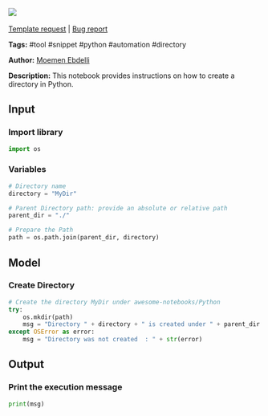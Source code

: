 <a href="https://app.naas.ai/user-redirect/naas/downloader?url=https://raw.githubusercontent.com/jupyter-naas/awesome-notebooks/master/Python/Python_Create_directory.ipynb" target="_parent"><img src="https://naasai-public.s3.eu-west-3.amazonaws.com/open_in_naas.svg"/></a><br><br><a href="https://github.com/jupyter-naas/awesome-notebooks/issues/new?assignees=&labels=&template=template-request.md&title=Tool+-+Action+of+the+notebook+">Template request</a> | <a href="https://github.com/jupyter-naas/awesome-notebooks/issues/new?assignees=&labels=bug&template=bug_report.md&title=Python+-+Create+directory:+Error+short+description">Bug report</a>

**Tags:** #tool #snippet #python #automation #directory

**Author:** [Moemen Ebdelli](https://www.linkedin.com/in/moemen-ebdelli)

**Description:** This notebook provides instructions on how to create a directory in Python.

## Input

### Import library


```python
import os
```

### Variables


```python
# Directory name
directory = "MyDir"

# Parent Directory path: provide an absolute or relative path
parent_dir = "./"

# Prepare the Path
path = os.path.join(parent_dir, directory)
```

## Model

### Create Directory


```python
# Create the directory MyDir under awesome-notebooks/Python
try:
    os.mkdir(path)
    msg = "Directory " + directory + " is created under " + parent_dir
except OSError as error:
    msg = "Directory was not created  : " + str(error)
```

## Output

### Print the execution message


```python
print(msg)
```

